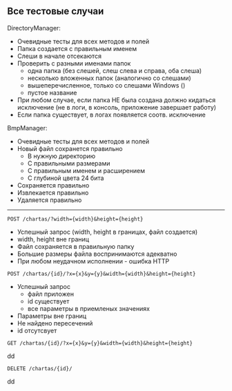 ## Все тестовые случаи

DirectoryManager:
- Очевидные тесты для всех методов и полей
- Папка создается с правильным именем
- Слеши в начале отсекаются
- Проверить с разными именами папок
    - одна папка (без слешей, слеш слева и справа, оба слеша)
    - несколько вложенных папок (аналогично со слешами)
    - вышеперечисленное, только со слешами Windows (\)
    - пустое название
- При любом случае, если папка НЕ была создана должно кидаться исключение
(не в логи, в консоль, приложение завершает работу)
- Если папка существует, в логах появляется соотв. исключение

BmpManager:
- Очевидные тесты для всех методов и полей
- Новый файл сохранется правильно
    - В нужную директорию
    - С правильными размерами
    - С правильным именем и расширением
    - С глубиной цвета 24 бита
- Сохраняется правильно
- Извлекается правильно
- Удаляется правильно

---
~~~
POST /chartas/?width={width}&height={height}
~~~

- Успешный запрос (width, height в границах, файл создается)
- width, height вне границ
- Файл сохраняется в правильную папку
- Большие размеры файла воспринимаются адекватно
- При любом неудачном исполнении - ошибка HTTP

~~~
POST /chartas/{id}/?x={x}&y={y}&width={width}&height={height}
~~~

- Успешный запрос
    - файл приложен
    - id существует
    - все параметры в приемленых значениях
- Параметры вне границ
- Не найдено пересечений
- id отсутсвует

~~~
GET /chartas/{id}/?x={x}&y={y}&width={width}&height={height}
~~~

dd

~~~
DELETE /chartas/{id}/
~~~

dd